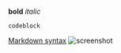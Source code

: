 
**bold**
*italic*

```
codeblock
```

[Markdown syntax](http://daringfireball.net/projects/markdown/syntax)
![screenshot](screenshot.png)